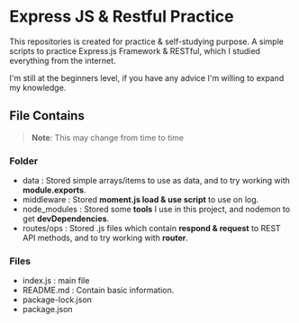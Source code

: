 # Express JS & Restful Practice
This repositories is created for practice & self-studying purpose.
A simple scripts to practice Express.js Framework & RESTful, 
which I studied everything from the internet.

I'm still at the beginners level, if you have any advice I'm willing to expand my knowledge.

## File Contains

> **Note**: This may change from time to time

### Folder

- data : Stored simple arrays/items to use as data, and to try working with **module.exports**.
- middleware : Stored **moment.js load & use script** to use on log.
- node_modules : Stored some **tools** I use in this project, and nodemon to get **devDependencies**.
- routes/ops : Stored .js files which contain **respond & request** to REST API methods, and to try working with **router**.

### Files

- index.js : main file
- README.md : Contain basic information.
- package-lock.json
- package.json
